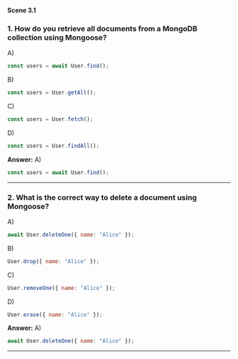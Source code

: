 **Scene 3.1**

### **1. How do you retrieve all documents from a MongoDB collection using Mongoose?**

A)

```js
const users = await User.find();
```

B)

```js
const users = User.getAll();
```

C)

```js
const users = User.fetch();
```

D)

```js
const users = User.findAll();
```

**Answer:** A)

```js
const users = await User.find();
```

---

### **2. What is the correct way to delete a document using Mongoose?**

A)

```js
await User.deleteOne({ name: "Alice" });
```

B)

```js
User.drop({ name: "Alice" });
```

C)

```js
User.removeOne({ name: "Alice" });
```

D)

```js
User.erase({ name: "Alice" });
```

**Answer:** A)

```js
await User.deleteOne({ name: "Alice" });
```

---
